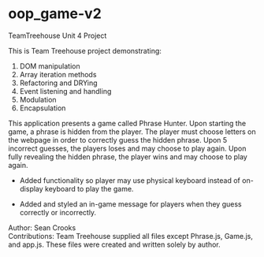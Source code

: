 # oop_game-v2
TeamTreehouse Unit 4 Project

This is Team Treehouse project demonstrating: 
1) DOM manipulation
2) Array iteration methods
3) Refactoring and DRYing
4) Event listening and handling
5) Modulation
6) Encapsulation

This application presents a game called Phrase Hunter. Upon starting the game, a phrase is hidden from the player. The player must choose letters on the webpage in order to correctly guess the hidden phrase. Upon 5 incorrect guesses, the players loses and may choose to play again. Upon fully revealing the hidden phrase, the player wins and may choose to play again.

- Added functionality so player may use physical keyboard instead of on-display keyboard to play the game.

- Added and styled an in-game message for players when they guess correctly or incorrectly.

Author: Sean Crooks
<br>Contributions: Team Treehouse supplied all files except Phrase.js, Game.js, and app.js. These files were created and written solely by author. 
